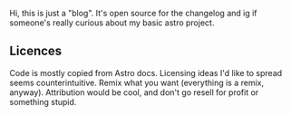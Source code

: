 Hi, this is just a "blog". It's open source for the changelog and ig if someone's really curious about my basic astro project. 

## Licences 
Code is mostly copied from Astro docs.
Licensing ideas I'd like to spread seems counterintuitive. Remix what you want (everything is a remix, anyway). Attribution would be cool, and don't go resell for profit or something stupid. 
